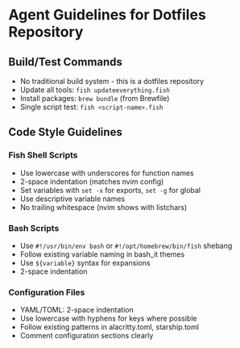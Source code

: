 # Agent Guidelines for Dotfiles Repository

## Build/Test Commands
- No traditional build system - this is a dotfiles repository
- Update all tools: `fish updateeverything.fish`
- Install packages: `brew bundle` (from Brewfile)
- Single script test: `fish <script-name>.fish`

## Code Style Guidelines

### Fish Shell Scripts
- Use lowercase with underscores for function names
- 2-space indentation (matches nvim config)
- Set variables with `set -x` for exports, `set -g` for global
- Use descriptive variable names
- No trailing whitespace (nvim shows with listchars)

### Bash Scripts
- Use `#!/usr/bin/env bash` or `#!/opt/homebrew/bin/fish` shebang
- Follow existing variable naming in bash_it themes
- Use `${variable}` syntax for expansions
- 2-space indentation

### Configuration Files
- YAML/TOML: 2-space indentation
- Use lowercase with hyphens for keys where possible
- Follow existing patterns in alacritty.toml, starship.toml
- Comment configuration sections clearly